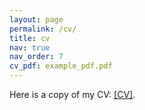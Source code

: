 ```yaml
---
layout: page
permalink: /cv/
title: cv
nav: true
nav_order: 7
cv_pdf: example_pdf.pdf
---
```


Here is a copy of my CV: [[CV]](https://milzj.github.io/assets/pdf/Milz_Johannes_GT_CV.pdf).
